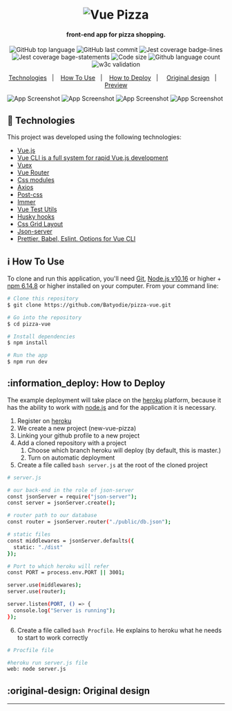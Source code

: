 <h1 align="center">
    <img alt="Vue Pizza" src="https://res.cloudinary.com/pizza-vue/image/upload/v1613116671/vue-pizza-logo_nbnxia.png" />
</h1>

<h4 align="center">
  front-end app for pizza shopping.
</h4>
<p align="center">
  <img alt="GitHub top language" src="https://img.shields.io/github/languages/top/Batyodie/pizza-vue">
  
  <img alt="GitHub last commit" src="https://img.shields.io/github/last-commit/Batyodie/pizza-vue">
  
  <img alt ="Jest coverage badge-lines" src="https://res.cloudinary.com/pizza-vue/image/upload/v1613118114/badge-lines_ldwyxp.svg">
  
  <img alt="Jest coverage bage-statements" src="https://res.cloudinary.com/pizza-vue/image/upload/v1613119606/badge-statements_cysexq.svg">

  <img alt="Code size" src="https://img.shields.io/github/languages/code-size/Batyodie/pizza-vue">

  <img alt="Github language count" src="https://img.shields.io/github/languages/count/Batyodie/pizza-vue">
  
   <img alt="w3c validation" src="https://img.shields.io/w3c-validation/html?targetUrl=https%3A%2F%2Fpizza-vue.herokuapp.com">
  
  
</p>

<p align="center">
  <a href="#rocket-technologies">Technologies</a>&nbsp;&nbsp;&nbsp;|&nbsp;&nbsp;&nbsp;
  <a href="#information_source-how-to-use">How To Use</a>&nbsp;&nbsp;&nbsp;|&nbsp;&nbsp;&nbsp;
  <a href="#information_deploy">How to Deploy</a>&nbsp;&nbsp;&nbsp;|&nbsp;
   &nbsp;&nbsp;
  <a href="#original-design">Original design</a>&nbsp;&nbsp;&nbsp;|&nbsp;
  &nbsp;&nbsp;
  <a href="https://pizza-vue.herokuapp.com/">Preview</a>
</p>

![App Screenshot](https://res.cloudinary.com/pizza-vue/image/upload/v1613117898/vue-pizza-update_w99xbc.png)
![App Screenshot](https://res.cloudinary.com/pizza-vue/image/upload/v1613117897/vue-pizza-basket-update_ygm11n.png)
![App Screenshot](https://res.cloudinary.com/pizza-vue/image/upload/v1613117897/vue-pizza-basket2-update_rnrw1f.png)
![App Screenshot](https://res.cloudinary.com/pizza-vue/image/upload/v1613117897/vue-pizza-mobile_ynp8bm.png)

## :rocket: Technologies

This project was developed using the following technologies:

- [Vue.js](https://vuejs.org/)
- [Vue CLI is a full system for rapid Vue.js development](https://cli.vuejs.org/)
- [Vuex](https://vuex.vuejs.org/)
- [Vue Router](https://router.vuejs.org/ru/)
- [Css modules](https://github.com/css-modules/css-modules)
- [Axios](https://github.com/axios/axios)
- [Post-css](https://postcss.org/)
- [Immer](https://github.com/immerjs/immer)
- [Vue Test Utils](https://vue-test-utils.vuejs.org/)
- [Husky hooks](https://github.com/typicode/husky)
- [Css Grid Layout](https://developer.mozilla.org/en-US/docs/Web/CSS/CSS_Grid_Layout)
- [Json-server](https://github.com/typicode/json-server)
- [Prettier, Babel, Eslint. Options for Vue CLI](https://cli.vuejs.org/core-plugins/babel.html#vue-cli-plugin-babel)

## :information_source: How To Use

To clone and run this application, you'll need [Git](https://git-scm.com), [Node.js v10.16][nodejs] or higher + [npm 6.14.8](https://www.npmjs.com/) or higher installed on your computer. From your command line:

```bash
# Clone this repository
$ git clone https://github.com/Batyodie/pizza-vue.git

# Go into the repository
$ cd pizza-vue

# Install dependencies
$ npm install

# Run the app
$ npm run dev
```

## :information_deploy: How to Deploy

The example deployment will take place on the [heroku](https://dashboard.heroku.com/) platform, because it has the ability to work with [node.js][nodejs] and for the application it is necessary.

1. Register on [heroku](https://dashboard.heroku.com/)
2. We create a new project (new-vue-pizza)
3. Linking your github profile to a new project
4. Add a cloned repository with a project
   1. Choose which branch heroku will deploy (by default, this is master.)
   2. Turn on automatic deployment
5. Create a file called `bash server.js` at the root of the cloned project

```bash
# server.js

# our back-end in the role of json-server
const jsonServer = require("json-server");
const server = jsonServer.create();

# router path to our database
const router = jsonServer.router("./public/db.json");

# static files
const middlewares = jsonServer.defaults({
  static: "./dist"
});

# Port to which heroku will refer
const PORT = process.env.PORT || 3001;

server.use(middlewares);
server.use(router);

server.listen(PORT, () => {
  console.log("Server is running");
});

```

6. Create a file called `bash Procfile`. He explains to heroku what he needs to start to work correctly

```bash
# Procfile file

#heroku run server.js file
web: node server.js

```

## :original-design: Original design

---

[nodejs]: https://nodejs.org/
